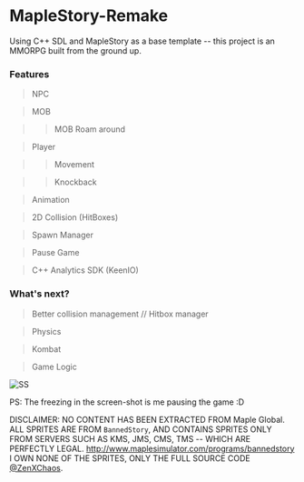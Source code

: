 # MapleStory-Remake

Using C++ SDL and MapleStory as a base template -- this project is an MMORPG built from the ground up.

### Features

> NPC

> MOB

>> MOB Roam around

> Player

>> Movement

>> Knockback

> Animation

> 2D Collision (HitBoxes)

> Spawn Manager

> Pause Game

> C++ Analytics SDK (KeenIO)

### What's next?

> Better collision management // Hitbox manager

> Physics

> Kombat

> Game Logic

![SS](https://raw.githubusercontent.com/ZenXChaos/MapleStorySDLCPP/master/SS.gif)

PS: The freezing in the screen-shot is me pausing the game :D

DISCLAIMER: NO CONTENT HAS BEEN EXTRACTED FROM Maple Global. ALL SPRITES ARE FROM `BannedStory`, AND CONTAINS SPRITES ONLY FROM SERVERS SUCH AS KMS, JMS, CMS, TMS -- WHICH ARE PERFECTLY LEGAL. http://www.maplesimulator.com/programs/bannedstory
I OWN NONE OF THE SPRITES, ONLY THE FULL SOURCE CODE [@ZenXChaos](https://twitter.com/zenxchaos).

